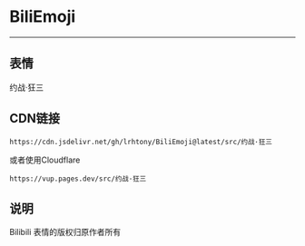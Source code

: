 # BiliEmoji
---
## 表情
约战·狂三
## CDN链接
```
https://cdn.jsdelivr.net/gh/lrhtony/BiliEmoji@latest/src/约战·狂三
```
或者使用Cloudflare
```
https://vup.pages.dev/src/约战·狂三
```
## 说明
Bilibili 表情的版权归原作者所有
